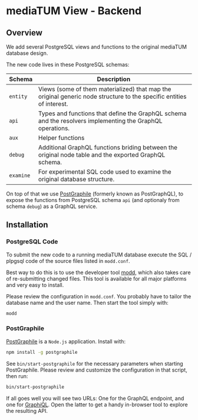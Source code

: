 
# mediaTUM View - Backend

## Overview

We add several PostgreSQL views and functions to the original mediaTUM database design.

The new code lives in these PostgreSQL schemas:

| Schema    | Description                              |
| --------- | ---------------------------------------- |
| `entity`  | Views (some of them materialized) that map the original generic node structure to the specific entities of interest. |
| `api`     | Types and functions that define the GraphQL schema and the resolvers implementing the GraphQL operations. |
| `aux`     | Helper functions                         |
| `debug`   | Additional GraphQL functions briding between the original node table and the exported GraphQL schema. |
| `examine` | For experimental SQL code used to examine the original database structure. |

On top of that we use [PostGraphile](https://www.graphile.org/postgraphile/) (formerly known as PostGraphQL), to expose the functions from PostgreSQL schema `api` (and optionaly from schema `debug`) as a GraphQL service.

## Installation

### PostgreSQL Code

To submit the new code to a running mediaTUM database execute the SQL / plpgsql code of the source files listed in `modd.conf`.

Best way to do this is to use the developer tool [modd](https://github.com/cortesi/modd), which also takes care of re-submitting changed files. This tool is available for all major platforms and very easy to install.

Please review the configuration in `modd.conf`. You probably have to tailor the database name and the user name. Then start the tool simply with:

```sh
modd 
```

### PostGraphile

[PostGraphile](https://www.graphile.org/postgraphile/) is a `Node.js` application. Install with:

```sh
npm install -g postgraphile
```

See `bin/start-postgraphile` for the necessary parameters when starting PostGraphile. Please review and customize the configuration in that script, then run:

```sh
bin/start-postgraphile
```

If all goes well you will see two URLs: One for the GraphQL endpoint, and one for [Graph*i*QL](https://github.com/graphql/graphiql). Open the latter to get a handy in-browser tool to explore the resulting API.
